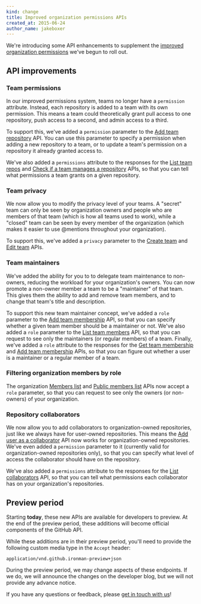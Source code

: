 ```yaml
---
kind: change
title: Improved organization permissions APIs
created_at: 2015-06-24
author_name: jakeboxer
---
```


We're introducing some API enhancements to supplement the [improved organization permissions][dotcom-blog-post] we've begun to roll out.

## API improvements

### Team permissions

In our improved permissions system, teams no longer have a `permission` attribute. Instead, each repository is added to a team with its own permission. This means a team could theoretically grant pull access to one repository, push access to a second, and admin access to a third.

To support this, we've added a `permission` parameter to the [Add team repository][add-team-repo] API. You can use this parameter to specify a permission when adding a new repository to a team, or to update a team's permission on a repository it already granted access to.

We've also added a `permissions` attribute to the responses for the [List team repos][list-team-repos] and [Check if a team manages a repository][get-team-repo] APIs, so that you can tell what permissions a team grants on a given repository.

### Team privacy

We now allow you to modify the privacy level of your teams. A "secret" team can only be seen by organization owners and people who are members of that team (which is how all teams used to work), while a "closed" team can be seen by every member of the organization (which makes it easier to use @mentions throughout your organization).

To support this, we've added a `privacy` parameter to the [Create team][create-team] and [Edit team][edit-team] APIs.

### Team maintainers

We've added the ability for you to to delegate team maintenance to non-owners, reducing the workload for your organization's owners. You can now promote a non-owner member a team to be a "maintainer" of that team. This gives them the ability to add and remove team members, and to change that team's title and description.

To support this new team maintainer concept, we've added a `role` parameter to the [Add team membership][add-team-membership] API, so that you can specify whether a given team member should be a maintainer or not. We've also added a `role` parameter to the [List team members][list-team-members] API, so that you can request to see only the maintainers (or regular members) of a team. Finally, we've added a `role` attribute to the responses for the [Get team membership][get-team-membership] and [Add team membership][add-team-membership] APIs, so that you can figure out whether a user is a maintainer or a regular member of a team.

### Filtering organization members by role

The organization [Members list][org-members-list] and [Public members list][org-public-members-list] APIs now accept a `role` parameter, so that you can request to see only the owners (or non-owners) of your organization.

### Repository collaborators

We now allow you to add collaborators to organization-owned repositories, just like we always have for user-owned repositories. This means the [Add user as a collaborator][add-collab] API now works for organization-owned repositories. We've even added a `permission` parameter to it (currently valid for organization-owned repositories only), so that you can specify what level of access the collaborator should have on the repository.

We've also added a `permissions` attribute to the responses for the [List collaborators][list-collabs] API, so that you can tell what permissions each collaborator has on your organization's repositories.

## Preview period

Starting **today**, these new APIs are available for developers to preview. At the end of the preview period, these additions will become official components of the GitHub API.

While these additions are in their preview period, you'll need to provide the following custom media type in the `Accept` header:

    application/vnd.github.ironman-preview+json

During the preview period, we may change aspects of these endpoints. If we do, we will announce the changes on the developer blog, but we will not provide any advance notice.

If you have any questions or feedback, please [get in touch with us][contact]!

[dotcom-blog-post]: /this-should-404-until-we-ship-the-dotcom-blog-post
[create-team]: /v3/orgs/teams/#create-team
[edit-team]: /v3/orgs/teams/#edit-team
[list-team-members]: /v3/orgs/teams/#list-team-members
[get-team-membership]: /v3/orgs/teams/#get-team-membership
[add-team-membership]: /v3/orgs/teams/#add-team-membership
[list-team-repos]: /v3/orgs/teams/#list-team-repos
[get-team-repo]: /v3/orgs/teams/#get-team-repo
[add-team-repo]: /v3/orgs/teams/#add-team-repo
[org-members-list]: /v3/orgs/members/#members-list
[org-public-members-list]: /v3/orgs/members/#public-members-list
[list-collabs]: /v3/repos/collaborators/#list
[add-collab]: /v3/repos/collaborators/#add-collaborator
[contact]: https://github.com/contact?form[subject]=Organization+Permissions+API
